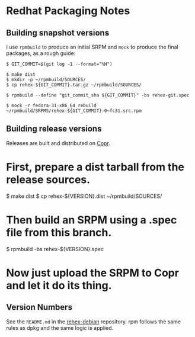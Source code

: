 # Redhat Packaging Notes

## Building snapshot versions

I use `rpmbuild` to produce an initial SRPM and `mock` to produce the final packages, as a rough guide:

    $ GIT_COMMIT=$(git log -1 --format="%H")

    $ make dist
    $ mkdir -p ~/rpmbuild/SOURCES/
    $ cp rehex-${GIT_COMMIT}.tar.gz ~/rpmbuild/SOURCES/

    $ rpmbuild --define "git_commit_sha ${GIT_COMMIT}" -bs rehex-git.spec

    $ mock -r fedora-31-x86_64 rebuild ~/rpmbuild/SRPMS/rehex-${GIT_COMMIT}-0~fc31.src.rpm

## Building release versions

Releases are built and distributed on [Copr](https://copr.fedorainfracloud.org/).

  # First, prepare a dist tarball from the release sources.
  
  $ make dist
  $ cp rehex-${VERSION}.dist ~/rpmbuild/SOURCES/
  
  # Then build an SRPM using a .spec file from this branch.
  
  $ rpmbuild -bs rehex-${VERSION}.spec
  
  # Now just upload the SRPM to Copr and let it do its thing.

## Version Numbers

See the `README.md` in the [rehex-debian](https://github.com/solemnwarning/rehex-debian) repository. rpm follows the same rules as dpkg and the same logic is applied.
